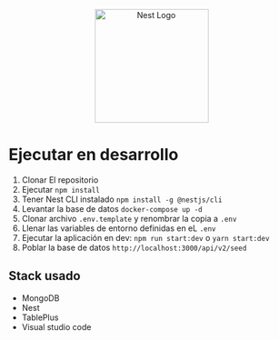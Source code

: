 <p align="center">
  <a href="http://nestjs.com/" target="blank"><img src="https://nestjs.com/img/logo-small.svg" width="200" alt="Nest Logo" /></a>
</p>

# Ejecutar en desarrollo

1. Clonar El repositorio
2. Ejecutar ```npm install```
3. Tener Nest CLI instalado ```npm install -g @nestjs/cli```
4. Levantar la base de datos ```docker-compose up -d```
5. Clonar archivo ```.env.template``` y renombrar la copia a ```.env``` 
6. Llenar las variables de entorno definidas en eL ```.env```
7. Ejecutar la aplicación en dev: ```npm run start:dev``` o ```yarn start:dev```
8. Poblar la base de datos ```http://localhost:3000/api/v2/seed```

## Stack usado
* MongoDB
* Nest
* TablePlus
* Visual studio code
